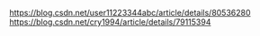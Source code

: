 https://blog.csdn.net/user11223344abc/article/details/80536280
https://blog.csdn.net/cry1994/article/details/79115394